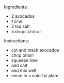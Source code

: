 Ingredients:
- 2 avocados
- 1 lime
- 2 tsp salt
- 5 drops chili oil

Instructions:
- cut and mash avocados
- chop onion
- squeeze lime
- add salt
- and mix well
- serve in a colorful plate 
